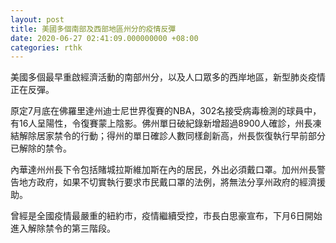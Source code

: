 ```yaml
---
layout: post
title: 美國多個南部及西部地區州分的疫情反彈
date: 2020-06-27 02:41:09.000000000 +08:00
categories: rthk
---
```


美國多個最早重啟經濟活動的南部州分，以及人口眾多的西岸地區，新型肺炎疫情正在反彈。

原定7月底在佛羅里達州迪士尼世界復賽的NBA，302名接受病毒檢測的球員中，有16人呈陽性，令復賽蒙上陰影。佛州單日破紀錄新增超過8900人確診，州長凍結解除居家禁令的行動；得州的單日確診人數同樣創新高，州長恢復執行早前部分已解除的禁令。

內華達州州長下令包括賭城拉斯維加斯在內的居民，外出必須戴口罩。加州州長警告地方政府，如果不切實執行要求市民戴口罩的法例，將無法分享州政府的經濟援助。

曾經是全國疫情最嚴重的紐約市，疫情繼續受控，市長白思豪宣布，下月6日開始進入解除禁令的第三階段。
